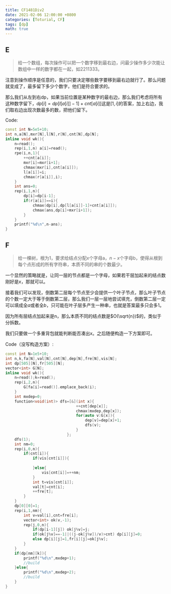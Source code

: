 ```yaml
---
title: CF1481Div2
date: 2021-02-06 12:00:00 +0800
categories: [Toturial, CF]
tags: [dp]
math: true
---
```


## E

> 给一个数组，每次操作可以把一个数字移到最右边，问最少操作多少次能让数组中一样的数字都在一起，如2211333。

注意到操作顺序是任意的，我们只要决定哪些数字要移到最右边就行了。那么问题就变成了，最多留下多少个数字，他们是符合要求的。

那么我们从左到右dp，如果当前位置是某种数字的最右边，那么我们考虑将所有这种数字留下，$dp[i]=dp[l[a[i]]-1]+cnt[a[i]]$这是$[1,i]$的答案，加上右边，我们取右边出现次数最多的数，把他们留下。

Code:

```c++
const int N=5e5+10;
int n,a[N],mxr[N],l[N],r[N],cnt[N],dp[N];
inline void wk(){
    n=read();
    rep(i,1,n) a[i]=read();
    rpe(i,n,1){
        ++cnt[a[i]];
        mxr[i]=mxr[i+1];
        chmax(mxr[i],cnt[a[i]]);
        l[a[i]]=i;
        chmax(r[a[i]],i);
    }
    int ans=0;
    rep(i,1,n){
        dp[i]=dp[i-1];
        if(r[a[i]]==i){
            chmax(dp[i],dp[l[a[i]]-1]+cnt[a[i]]);
            chmax(ans,dp[i]+mxr[i+1]);
        }
    }
    printf("%d\n",n-ans);
}
```

## F

> 给一棵树，根为1，要求给结点分配$x$个字母a，$n-x$个字母b，使得从根到每个点形成的所有字符串，本质不同的串的个数最少。

一个显然的策略就是，让同一层的节点都是一个字母，如果若干层加起来的结点数刚好是$x$，那就可以。

接着我们可以发现，倒数第二层每个节点至少会提供一个叶子节点，那么叶子节点的个数一定大于等于倒数第二层，那么我们一层一层地尝试填充，倒数第二层一定可以填成全$a$或者全$b$，只可能在叶子层多产生一种串，也就是答案最多只会多1。

因为所有层结点加起来是n，那么本质不同的结点数是$O(\sqrt{n})$的，类似于分拆数。

我们只要做一个多重背包就能判断能否凑出$x$。之后随便构造一下方案即可。

Code（没写构造方案）:

```c++
const int N=1e5+10;
int n,k,fa[N],val[N],cnt[N],dep[N],fre[N],vis[N];
int dp[505][N],fr[505][N];
vector<int> G[N];
inline void wk(){
    n=read();k=read();
    rep(i,2,n){
        G[fa[i]=read()].emplace_back(i);
    }
    int mxdep=0;
    function<void(int)> dfs=[&](int x){
                               ++cnt[dep[x]];
                               chmax(mxdep,dep[x]);
                               for(auto v:G[x]){
                                   dep[v]=dep[x]+1;
                                   dfs(v);
                               }
                           };
    dfs(1);
    int nm=0;
    rep(i,0,n){
        if(cnt[i]){
            if(vis[cnt[i]]){
                
            }else{
                vis[cnt[i]]=++nm;
            }
            int t=vis[cnt[i]];
            val[t]=cnt[i];
            ++fre[t];
        }
    }
    dp[0][0]=1;
    rep(i,1,nm){
        int v=val[i],cnt=fre[i];
        vector<int> ok(v,-1);
        rep(j,0,n){
            if(dp[i-1][j]) ok[j%v]=j;
            if(ok[j%v]==-1||((j-ok[j%v])/v)>cnt) dp[i][j]=0;
            else dp[i][j]=1,fr[i][j]=ok[j%v];
        }
    }
    if(dp[nm][k]){
        printf("%d\n",mxdep+1);
        //build
    }else{
        printf("%d\n",mxdep+2);
        //build
    }
}
```

